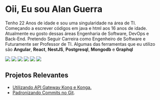 # Oii, Eu sou Alan Guerra

Tenho 22 Anos de idade e sou uma singularidade na área de TI. Começando a escrever códigos em java e html aos 16 anos de idade. Atualmente eu gosto dessas áreas Engenharia de Software, DevOps e Back-End. Pretendo Seguir Carreira como Engenheiro de Software e Futuramente ser Professor de TI. Algumas das ferramentas que eu utilizo são **Angular**, **React**, **NestJS**, **Postgresql**, **Mongodb** e **Graphql**

<div> 
  <a href="https://www.youtube.com/@als-guerra" target="_blank"><img src="https://img.shields.io/badge/YouTube-FF0000?style=for-the-badge&logo=youtube&logoColor=white" target="_blank"></a>
  <a href="https://instagram.com/als-guerra" target="_blank"><img src="https://img.shields.io/badge/-Instagram-%23E4405F?style=for-the-badge&logo=instagram&logoColor=white" target="_blank"></a>
 	<a href="https://www.x.com/als_guerra" target="_blank"><img src="https://img.shields.io/badge/Twitter-9146FF?style=for-the-badge&logo=twitter&logoColor=white" target="_blank"></a>
 <a href="https://discord.gg/r688QaeS4E" target="_blank"><img src="https://img.shields.io/badge/Discord-7289DA?style=for-the-badge&logo=discord&logoColor=white" target="_blank"></a> 
  <a href = "mailto:alanlimadasilvaguerra@outlook.com"><img src="https://img.shields.io/badge/-Gmail-%23333?style=for-the-badge&logo=gmail&logoColor=white" target="_blank"></a>
  <a href="https://www.linkedin.com/in/als-guerra" target="_blank"><img src="https://img.shields.io/badge/-LinkedIn-%230077B5?style=for-the-badge&logo=linkedin&logoColor=white" target="_blank"></a> 
</div>

## Projetos Relevantes

- [Utilizando API Gateway Kong e Konga.](https://github.com/material-estudos-alan/api-gateway-microservices)
- [Padronizando Commits no Git](https://github.com/material-estudos-alan/padronizando-commits).
